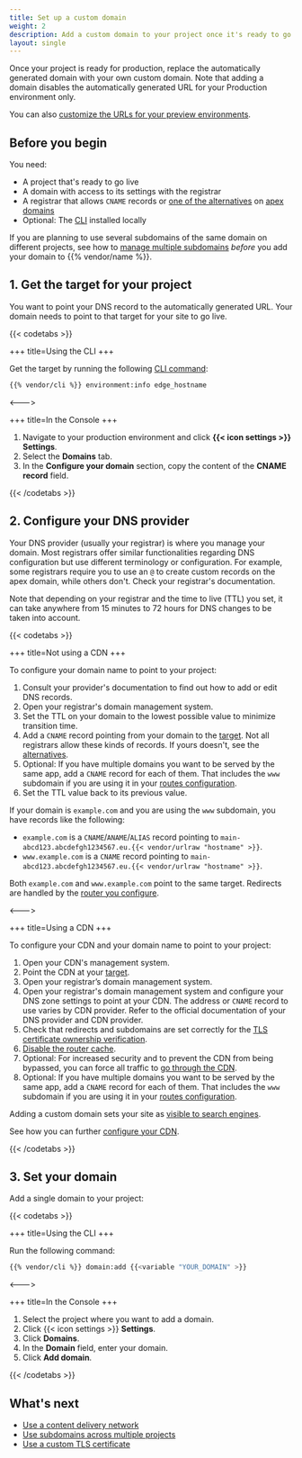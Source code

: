 ```yaml
---
title: Set up a custom domain
weight: 2
description: Add a custom domain to your project once it's ready to go live.
layout: single
---
```


Once your project is ready for production, replace the automatically generated domain with your own custom domain.
Note that adding a domain disables the automatically generated URL for your Production environment only.

You can also [customize the URLs for your preview environments](/domains/steps/custom-domains-preview-environments).

## Before you begin

You need:

*   A project that's ready to go live
*   A domain with access to its settings with the registrar
*   A registrar that allows `CNAME` records or [one of the alternatives](./dns.md) on [apex domains](/glossary.md#apex-domain)
*   Optional: The [CLI](../../administration/cli/_index.md) installed locally

If you are planning to use several subdomains of the same domain on different projects,
see how to [manage multiple subdomains](/domains/steps/subdomains.md) *before* you add your domain to {{% vendor/name %}}.

## 1. Get the target for your project

You want to point your DNS record to the automatically generated URL.
Your domain needs to point to that target for your site to go live.

{{< codetabs >}}

\+++
title=Using the CLI
\+++

Get the target by running the following [CLI command](../../administration/cli/_index.md):

```bash
{{% vendor/cli %}} environment:info edge_hostname
```

<--->

\+++
title=In the Console
\+++

1.  Navigate to your production environment and click **{{< icon settings >}} Settings**.
2.  Select the **Domains** tab.
3.  In the **Configure your domain** section, copy the content of the **CNAME record** field.

{{< /codetabs >}}

## 2. Configure your DNS provider

Your DNS provider (usually your registrar) is where you manage your domain.
Most registrars offer similar functionalities regarding DNS configuration but use different terminology or configuration.
For example, some registrars require you to use an `@` to create custom records on the apex domain, while others don't.
Check your registrar's documentation.

Note that depending on your registrar and the time to live (TTL) you set,
it can take anywhere from 15 minutes to 72 hours for DNS changes to be taken into account.

{{< codetabs >}}

\+++
title=Not using a CDN
\+++

To configure your domain name to point to your project:

1.  Consult your provider's documentation to find out how to add or edit DNS records.
2.  Open your registrar's domain management system.
3.  Set the TTL on your domain to the lowest possible value to minimize transition time.
4.  Add a `CNAME` record pointing from your domain to the [target](#1-get-the-target-for-your-project).
    Not all registrars allow these kinds of records.
    If yours doesn't, see the [alternatives](./dns.md#workarounds-for-apex-domains).
5.  Optional: If you have multiple domains you want to be served by the same app, add a `CNAME` record for each of them.
    That includes the `www` subdomain if you are using it in your [routes configuration](../../define-routes/_index.md).
6.  Set the TTL value back to its previous value.

If your domain is `example.com` and you are using the `www` subdomain, you have records like the following:

*   `example.com` is a `CNAME`/`ANAME`/`ALIAS` record pointing to `main-abcd123.abcdefgh1234567.eu.{{< vendor/urlraw "hostname" >}}`.
*   `www.example.com` is a `CNAME` record pointing to `main-abcd123.abcdefgh1234567.eu.{{< vendor/urlraw "hostname" >}}`.

Both `example.com` and `www.example.com` point to the same target.
Redirects are handled by the [router you configure](../../define-routes/_index.md).

<--->

\+++
title=Using a CDN
\+++

To configure your CDN and your domain name to point to your project:

1.  Open your CDN's management system.
2.  Point the CDN at your [target](#1-get-the-target-for-your-project).
3.  Open your registrar’s domain management system.
4.  Open your registrar's domain management system and configure your DNS zone settings to point at your CDN.
    The address or `CNAME` record to use varies by CDN provider.
    Refer to the official documentation of your DNS provider and CDN provider.
5.  Check that redirects and subdomains are set correctly for the [TLS certificate ownership verification](../troubleshoot.md#ownership-verification).
6.  [Disable the router cache](../cdn/_index.md#disable-the-router-cache).
7.  Optional: For increased security and to prevent the CDN from being bypassed,
    you can force all traffic to [go through the CDN](../cdn/_index.md#prevent-direct-access-to-your-server).
8.  Optional: If you have multiple domains you want to be served by the same app, add a `CNAME` record for each of them.
    That includes the `www` subdomain if you are using it in your [routes configuration](../../define-routes/_index.md).

Adding a custom domain sets your site as [visible to search engines](../../environments/search-engine-visibility.md#how-its-done).

See how you can further [configure your CDN](../cdn/_index.md).

{{< /codetabs >}}

## 3. Set your domain

Add a single domain to your project:

{{< codetabs >}}

\+++
title=Using the CLI
\+++

Run the following command:

```bash
{{% vendor/cli %}} domain:add {{<variable "YOUR_DOMAIN" >}}
```

<--->

\+++
title=In the Console
\+++

1.  Select the project where you want to add a domain.
2.  Click {{< icon settings >}} **Settings**.
3.  Click **Domains**.
4.  In the **Domain** field, enter your domain.
5.  Click **Add domain**.

{{< /codetabs >}}

## What's next

*   [Use a content delivery network](../cdn/_index.md)
*   [Use subdomains across multiple projects](./subdomains.md)
*   [Use a custom TLS certificate](./tls.md)

